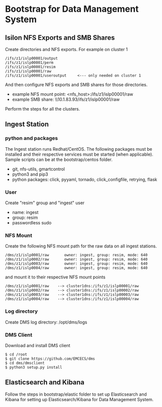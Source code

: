 # Bootstrap for Data Management System

## Isilon NFS Exports and SMB Shares
Create directories and NFS exports. For example on cluster 1
```
/ifs/z1/islp00001/output
/ifs/z1/islp00001/perm
/ifs/z1/islp00001/resim
/ifs/z1/islp00001/raw
/ifs/z1/islp00001/useroutput     <--- only needed on cluster 1     
```
And then configure NFS exports and SMB shares for those directories. 
* example NFS mount point: <nfs_host>:/ifs/z1/islp00001/raw
* example SMB share: \\\\10.1.83.93/ifs/z1/islp00001/raw

Perform the steps for all the clusters.

## Ingest Station
### python and packages
The Ingest station runs Redhat/CentOS. The following packages must be installed and their respective services must be started (when applicable). Sample scripts can be at the bootstrap/centos folder.
* git, nfs-utils, gmartcontrol
* python3 and pip3
* python packages: click, pyyaml, tornado, click_configfile, retrying, flask

### User
Create "resim" group and "ingest" user
* name: ingest
* group: resim
* passwordless sudo

### NFS Mount
Create the following NFS mount path for the raw data on all ingest stations.
```
/dms/z1/islp0001/raw       owner: ingest, group: resim, mode: 640
/dms/z1/islp0002/raw       owner: ingest, group: resim, mode: 640
/dms/z1/islp0003/raw       owner: ingest, group: resim, mode: 640
/dms/z1/islp0004/raw       owner: ingest, group: resim, mode: 640
```

and mount it to their respective NFS mount points
```
/dms/z1/islp0001/raw    --> cluster1dns:/ifs/z1/islp00001/raw
/dms/z1/islp0002/raw    --> cluster1dns:/ifs/z1/islp00002/raw
/dms/z1/islp0003/raw    --> cluster1dns:/ifs/z1/islp00003/raw
/dms/z1/islp0004/raw    --> cluster1dns:/ifs/z1/islp00004/raw
```
### Log directory
Create DMS log directory:  /opt/dms/logs

### DMS Client
Download and install DMS client
```
$ cd /root
$ git clone https://github.com/EMCECS/dms
$ cd dms/dmsclient
$ python3 setup.py install
```

## Elasticsearch and Kibana
Follow the steps in bootstrap/elastic folder to set up Elasticsearch and Kibana for setting up Elasticsearch/Kibana for Data Management System.
